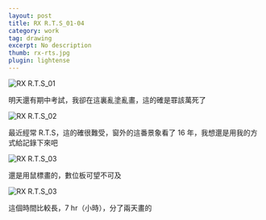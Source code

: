 ```yaml
---
layout: post
title: RX R.T.S_01-04
category: work
tag: drawing
excerpt: No description
thumb: rx-rts.jpg
plugin: lightense
---
```


<p><img src="{{ site.file }}/work/rx-rts_01.jpg" alt="RX R.T.S_01"></p>

<p lang="zh">明天還有期中考試，我卻在這裏亂塗亂畫，這的確是罪該萬死了</p>

<p><img src="{{ site.file }}/work/rx-rts_02.jpg" alt="RX R.T.S_02"></p>

<p lang="zh">最近經常 R.T.S，這的確很難受，窗外的這番景象看了 16 年，我想還是用我的方式給記錄下來吧</p>

<p><img src="{{ site.file }}/work/rx-rts_03.jpg" alt="RX R.T.S_03"></p>

<p lang="zh">還是用鼠標畫的，數位板可望不可及</p>

<p><img src="{{ site.file }}/work/rx-rts_04.jpg" alt="RX R.T.S_03"></p>

<p lang="zh">這個時間比較長，7 hr（小時），分了兩天畫的</p>
